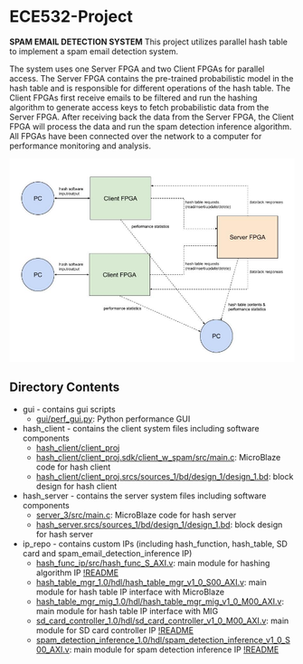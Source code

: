 # ECE532-Project

**SPAM EMAIL DETECTION SYSTEM**
This project utilizes parallel hash table to implement a spam email detection system.

The system uses one Server FPGA and two Client FPGAs for parallel access. 
The Server FPGA contains the pre-trained probabilistic model in the hash table and is responsible for different operations of the hash table. 
The Client FPGAs first receive emails to be filtered and run the hashing algorithm to generate access keys to fetch probabilistic data from the Server FPGA. 
After receiving back the data from the Server FPGA, the Client FPGA will process the data and run the spam detection inference algorithm.
All FPGAs have been connected over the network to a computer for performance monitoring and analysis.

![Alt text](System_Diagram.jpg?raw=true "Title")

## Directory Contents
  * gui - contains gui scripts
      *  [gui/perf_gui.py](gui/perf_gui.py): Python performance GUI
  * hash_client - contains the client system files including software components
      * [hash_client/client_proj](hash_client) 
      * [hash_client/client_proj.sdk/client_w_spam/src/main.c](hash_client/client_proj/client_proj.sdk/client_w_spam/src/main.c): MicroBlaze code for hash client
      * [hash_client/client_proj.srcs/sources_1/bd/design_1/design_1.bd](hash_client/client_proj/client_proj.srcs/sources_1/bd/design_1): block design for hash client
  * hash_server - contains the server system files including software components
      * [server_3/src/main.c](hash_server/server_3/src/main.c): MicroBlaze code for hash server
      * [hash_server.srcs/sources_1/bd/design_1/design_1.bd](hash_server/hash_server.srcs/sources_1/bd/design_1): block design for hash server
  * ip_repo - contains custom IPs (including hash_function, hash_table, SD card and spam_email_detection_inference IP)
      * [hash_func_ip/src/hash_func_S_AXI.v](ip_repo/hash_func_ip/src/hash_func_S_AXI.v): main module for hashing algorithm IP [!README](ip_repo/hash_func_ip/README.md)
      * [hash_table_mgr_1.0/hdl/hash_table_mgr_v1_0_S00_AXI.v](ip_repo/hash_table_mgr_1.0/hdl/hash_table_mgr_v1_0_S00_AXI.v): main module for hash table IP interface with MicroBlaze
      * [hash_table_mgr_mig_1.0/hdl/hash_table_mgr_mig_v1_0_M00_AXI.v](ip_repo/hash_table_mgr_mig_1.0/hdl/hash_table_mgr_mig_v1_0_M00_AXI.v): main module for hash table IP interface with MIG
      * [sd_card_controller_1.0/hdl/sd_card_controller_v1_0_M00_AXI.v](ip_repo/sd_card_controller_1.0/hdl/sd_card_controller_v1_0_M00_AXI.v): main module for SD card controller IP [!README](ip_repo/sd_card_controller_1.0/README.md)
      * [spam_detection_inference_1.0/hdl/spam_detection_inference_v1_0_S00_AXI.v](ip_repo/spam_detection_inference_1.0/hdl/spam_detection_inference_v1_0_S00_AXI.v): main module for spam detection inference IP [!README](ip_repo/spam_detection_inference_1.0/README.md)
